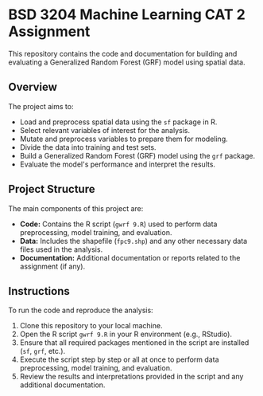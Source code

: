 # BSD 3204 Machine Learning CAT 2 Assignment

This repository contains the code and documentation for building and evaluating a Generalized Random Forest (GRF) model using spatial data.

## Overview

The project aims to:
- Load and preprocess spatial data using the `sf` package in R.
- Select relevant variables of interest for the analysis.
- Mutate and preprocess variables to prepare them for modeling.
- Divide the data into training and test sets.
- Build a Generalized Random Forest (GRF) model using the `grf` package.
- Evaluate the model's performance and interpret the results.

## Project Structure

The main components of this project are:
- **Code:** Contains the R script (`gwrf 9.R`) used to perform data preprocessing, model training, and evaluation.
- **Data:** Includes the shapefile (`fpc9.shp`) and any other necessary data files used in the analysis.
- **Documentation:** Additional documentation or reports related to the assignment (if any).

## Instructions

To run the code and reproduce the analysis:
1. Clone this repository to your local machine.
2. Open the R script `gwrf 9.R` in your R environment (e.g., RStudio).
3. Ensure that all required packages mentioned in the script are installed (`sf`, `grf`, etc.).
4. Execute the script step by step or all at once to perform data preprocessing, model training, and evaluation.
5. Review the results and interpretations provided in the script and any additional documentation.
